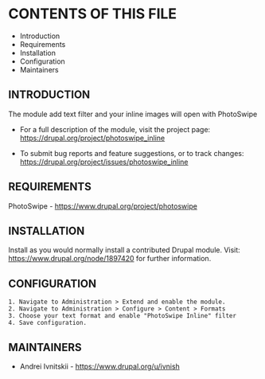 # CONTENTS OF THIS FILE

 * Introduction
 * Requirements
 * Installation
 * Configuration
 * Maintainers


## INTRODUCTION

The module add text filter and your inline images will open with PhotoSwipe

 * For a full description of the module, visit the project page:
   <https://drupal.org/project/photoswipe_inline>

 * To submit bug reports and feature suggestions, or to track changes:
   <https://drupal.org/project/issues/photoswipe_inline>


## REQUIREMENTS

PhotoSwipe - <https://www.drupal.org/project/photoswipe>


## INSTALLATION

Install as you would normally install a contributed Drupal module. Visit:
<https://www.drupal.org/node/1897420> for further information.


## CONFIGURATION

    1. Navigate to Administration > Extend and enable the module.
    2. Navigate to Administration > Configure > Content > Formats
    3. Choose your text format and enable "PhotoSwipe Inline" filter
    4. Save configuration.


## MAINTAINERS

 * Andrei Ivnitskii - <https://www.drupal.org/u/ivnish>
